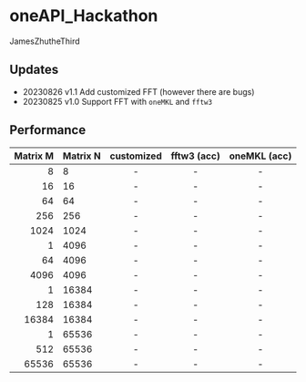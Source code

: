 # oneAPI_Hackathon

JamesZhutheThird

## Updates
- 20230826 v1.1 Add customized FFT (however there are bugs)
- 20230825 v1.0 Support FFT with `oneMKL` and `fftw3`

## Performance

|   Matrix M | Matrix N |  customized  |  fftw3 (acc)  |  oneMKL (acc)  |
|-----------:|:---------|:------------:|:-------------:|:--------------:|
|          8 | 8        |      -       |       -       |       -        |
|         16 | 16       |      -       |       -       |       -        |
|         64 | 64       |      -       |       -       |       -        |
|        256 | 256      |      -       |       -       |       -        |
|       1024 | 1024     |      -       |       -       |       -        |
|          1 | 4096     |      -       |       -       |       -        |
|         64 | 4096     |      -       |       -       |       -        |
|       4096 | 4096     |      -       |       -       |       -        |
|          1 | 16384    |      -       |       -       |       -        |
|        128 | 16384    |      -       |       -       |       -        |
|      16384 | 16384    |      -       |       -       |       -        |
|          1 | 65536    |      -       |       -       |       -        |
|        512 | 65536    |      -       |       -       |       -        |
|      65536 | 65536    |      -       |       -       |       -        |